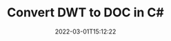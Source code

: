 ---
############################# Static ############################
layout: "auto-gen-conversion"
date: 2022-03-01T15:12:22
draft: false
otherformats: doc docm docx dot dotm dotx fodp htm html mht mhtml odp odt otp pot potm potx pps ppsm ppsx ppt pptm pptx rtf
breadcrumb: DWT to DOC in C#

############################# Head ############################
head_title: "DWT to DOC Converter in C#"
head_description: "Convert DWT to DOC in .NET using a few lines of code. Use the GroupDocs Document Conversion API to convert over 160 file formats."

############################# Header ############################
title: "Convert DWT to DOC in C#"
description: "DWT to DOC conversion with a few lines of .NET code"
bg_image: "https://cms.admin.containerize.com/templates/aspose/App_Themes/V3/images/bg/header1.png"
bg_overlay: false
button:
    enable: true

############################# SubMenu ############################
submenu:
    enable: true

    left:
        img_alt: "GroupDocs.Conversion for .NET"
        image: "https://cms.admin.containerize.com/templates/groupdocs/images/product-logos/90x90-noborder/groupdocs-conversion-net.png"
        product: "GroupDocs.Conversion"
        platform: ".NET"

    

############################# About ############################
about:
    enable: true
    title: "About GroupDocs.Conversion для .NET API"
    content: |
        [GroupDocs.Conversion for .NET](https://products.groupdocs.com/conversion/net/) can be used to convert Microsoft Word, Excel, PowerPoint, PDF, Visio and other formats. GroupDocs.Conversion is a standalone API that is suitable for back-end and internal systems where high performance is required. It does not depend on any software such as Microsoft or Open Office.
    

overview:
    enable: true
    content: |
        Convert your DWT files to DOC in .NET easily. You can use just a couple of C# code lines in any platform of your choice like - Windows, Linux, macOS.
        You can try DWT to DOC conversion for free and evaluate conversion results quality.
        Along with simple file conversion scenarios you can try more advanced options for loading source DWT file and for saving output DOC result. 
        
        For example, for the source DWT file you may use the following load options:

        * auto-detect file format;
        * specify password for protected files (if file format supports it);
        * replace missing fonts to preserve document appearance.
        
        There are also advanced convert options for the DOC file:

        * convert specific document page or page range;
        * add a watermark to the converted DOC file.

        Once conversion is completed you can save your DOC file to the local file path or any third-party storage like FTP, Amazon S3, Google Drive, Dropbox etc.
        Please note - to convert DWT to DOC there is no need for any additional software installed - like MS Office, Open Office, Adobe Acrobat Reader etc. 


############################# Steps ############################
steps:
    enable: true
    title_left: "Steps to convert DWT to DOC in C#"
    content_left: |
        [GroupDocs.Conversion](https://products.groupdocs.com/conversion/net/) makes it easy for developers to convert a DWT file to DOC with a few lines of code.

        * Create an instance of the Converter class and provide the file DWT with the full path
        * Create and set ConvertOptions for DOC type.
        * Call the Converter.Convert method and pass the full path and format (DOC) as a parameter
        
    title_right: "System Requirements"
    content_right: |
        Basic conversion with GroupDocs.Conversion for .NET can be done in just a few simple steps. Our APIs are supported on all major platforms and operating systems. Before executing the code below, make sure you have the following prerequisites installed on your system.

        * Operating systems: Microsoft Windows, Linux, MacOS
        * Development environments: Microsoft Visual Studio, Xamarin, MonoDevelop
        * Frameworks: .NET Framework, .NET Standard, .NET Core, Mono
        * Get the latest GroupDocs.Conversion for .NET from [Nuget](https://www.nuget.org/packages/groupdocs.conversion)
        
    code: |
        ```cs
        // Load DWT file
        var converter = new GroupDocs.Conversion.Converter("template.dwt");
        // Set conversion parameters for DOC format
        var convertOptions = converter.GetPossibleConversions()["doc"].ConvertOptions;
        // Convert to DOC format
        converter.Convert("output.doc", convertOptions);        
        ```
        
demos:
    enable: true
    title: "DWT to DOC Live Demo"
    content: |
       Convert DWT to DOC now by visiting the [GroupDocs.Conversion App](https://products.groupdocs.app/conversion/family) website. Online demo has the following advantages
          

more_formats:
    enable: true
    title: "Other supported transformations DWT"
    content: "You can also convert DWT to many other file formats. Please see the list below."
       
       
back_to_top:
    enable: true
---